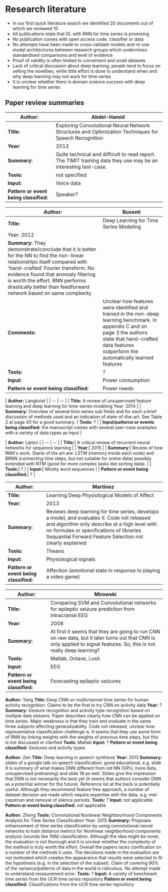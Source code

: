 # Research literature

* In our first quick literature search we identified 20 documents out of which we reviewed 10
* All publications state that DL with RNN for time series is promising
* No publication comes with open access code, classifier or data
* No attempts have been made to cross-validate models and re-use model architectures between research groups which undermines standardised comparisons and level of evidence
* Proof of validity is often limited to convenient and small datasets
* Lack of critical discussion about deep learning, people tend to focus on selling the novelties, while little effort is done to understand when and why deep learning may not work for time series
* It is unclear whether there is domain science success with deep learning for time series

## Paper review summaries

| **Author:** | Abdel-Hamid |
| -- | -- |
| **Title:** | Exploring Convolutional Neural Network Structures and Optimization Techniques for Speech Recognition |
| **Year:** | 2013 |
| **Summary:** | Quite technical and difficult to read report. The TIMIT training data they use may be an interesting test-case. |
| **Tools:** | not specified |
| **Input:** | Voice data |
| **Pattern or event being classified:** | Speaker? |


| **Author:** | Busseti |
| -- | -- |
| **Title:** | Deep Learning for Time Series Modeling |
| Year: 2012 |
| **Summary:** They demonstrate/conclude that it is better for the NN to find the non-linear relationships itself compared with 'hand-crafted' Fourier transform. No evidence found that anomaly filtering is worth the effort. RNN performs drastically better than feedforward network based on same complexity |
| **Comments:**| Unclear how features were identified and trained in the non-deep learning benchmark. In appendix C and on page 3 the authors state that hand-crafted data features outperform the automatically learned features |
| **Tools:**| ? |
| **Input:**|  Power consumption |
| **Pattern or event being classified:**| Power needs |

| **Author:** Langkvist |
| -- | -- |
| **Title:** A review of unsupervised feature learning and deep learning for time-series modeling
Year: 2014 |
| **Summary:** Overview of several time series sub fields and for each a brief discussion of methods used and an indication of state-of-the-art. See Table 2 at page 40 for a good summary.
| **Tools:** ? |
| **Input/patterns or events being classified:** the manuscript comes with several user-case examples with a variety of data types as input |

| **Author:** Lipton |
| -- | -- |
| **Title:**| A critical review of recurrent neural networks for sequence learning |
| **Year:**| 2015 |
| **Summary:**| Review of how RNN's work. Starte of the art are: LSTM (memory inside each node) and BRNN (connecting time steps, but not suitable for online data) possibly extended with NTM (good for more complex tasks like sorting data). |
| **Tools:**| ? |
| **Input:**| Mostly word sequences |
| **Pattern or event being classified:**| ? |

| **Author:** | Martinez |
| -- | -- |
| **Title:** | Learning Deep Physiological Models of Affect |
| **Year:** | 2013 |
| **Summary:**| Reviews deep learning for time series, develops a model, and evaluates it. Code not released and algorithm only describe at a high level with no formulas or specifications of libraries. Sequantial Forward Feature Selection not clearly explained |
| **Tools:**| Theano |
| **Input:**|  Physiological signals |
| **Pattern or event being classified:**| Affection (emotional state in response to playing a video game) |


| **Author:**| Mirowski |
| -- | -- |
| **Title:**| Comparing SVM and Convolutional networks for epileptic seizure prediction from intracranial EEG
| **Year:**| 2008 |
| **Summary:**| At first it seems that they are going to run CNN on raw data, but it later turns out that CNN is only applied to signal features. So, this is not really deep learning? |
| **Tools:**| Matlab, Octave, Lush |
| **Input:**|  EEG |
| **Pattern or event being classified:**| Forecasting epileptic seizures |

**Author:** Yang
**Title:** Deep CNN on multichannel time series for human activity recognition. Claims to be the first to try CNN on activity data
**Year:** ?
**Summary:** Gesture recognition and activity type recognition based on multiple data streams. Paper describes clearly how CNN can be applied on time series. Major weakness is that they train and evaluate in the same three subjects affecting generalizability. Code not released, unclear how representative classification challenge is. It seems that they use some form of RNN by linking weights with the weights of previous time steps, but this is not discussed or clarified
**Tools:** Matlab
**Input:** ? 
**Pattern or event being classified:** Gestures and activity types

**Author:** Zen
**Title:** Deep learning in speech synthesis
**Year:** 2013
**Summary:** slides of a google talk on speech classification. good educational, e.g. slide 9 is summary of what makes DNN different from old NN (GPU, more data, unsupervised pretraining) and slide 18 as well. Slides give the impression that DNN is not necesarily the best yet (it seems that authors consider DNN as a potential winner for the future). Reference list at the back is potentially useful. Although they recommend feature free approach, a number of dataset decision are made which require expertise with the data, e.g. mel-cepstrum and removal of silence periods.
**Tools:** ?
**Input:** not applicable
**Pattern or event being classified:** not applicable

**Author:** Zheng
**Tools:** Convolutional Nonlinear Neighbourhood Components Analysis for Time Series Classification
Year: 2015
**Summary:** Proposes enhancement of time series classification by using convolutional neural networks to train distance metrics for Nonlinear neighborhood components analysis (sounds like 1NN) classification. Although the idea might be novel, the evaluation is not thorough and it is unclear whether the complexity of the method is truly worth the effort. Overall the papers lacks clarification on a number of the methods it uses. The decisions made in the evaluation are not motivated which creates the appearance that results were selected to fit the hypothesis (e.g. in the selection of the subset). Claim of covering 90% of the variance/patterns of data in the world is ridiculous. No attempt made to understand measurement error.
**Tools:** ?
**Input:** A variety of benchmark time series from the UCR time series repository
**Pattern or event being classified:** Classifications from the UCR time series repository